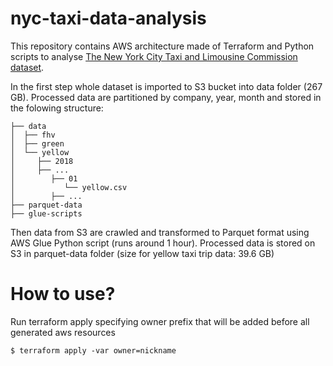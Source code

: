 # nyc-taxi-data-analysis

This repository contains AWS architecture made of Terraform and Python scripts to 
analyse [The New York City Taxi and Limousine Commission dataset](https://www1.nyc.gov/site/tlc/about/tlc-trip-record-data.page).
 
In the first step whole dataset is imported to S3 bucket into data folder (267 GB).
Processed data are partitioned by company, year, month and stored in the folowing structure:

```
├── data
│  ├── fhv
│  ├── green
│  └── yellow
│     ├── 2018
│     ├── ...
│        ├── 01
│           └── yellow.csv
│        ├── ...
├── parquet-data
├── glue-scripts
```

Then data from S3 are crawled and transformed to Parquet format using AWS Glue Python script (runs around 1 hour). 
Processed data is stored on S3 in parquet-data folder (size for yellow taxi trip data: 39.6 GB)

# How to use?
Run terraform apply specifying owner prefix that will be added before all generated aws resources
```
$ terraform apply -var owner=nickname
```